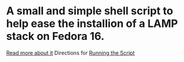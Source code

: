 A small and simple shell script to help ease the installion of a LAMP stack on Fedora 16.
=========================================================================================

[Read more about it](http://enile8.github.com/fedora-lamp-install.html)
Directions for [Running the Script](file:///home/blake/Documents/enile8.github.com/fedora-lamp-install.html#directions)

